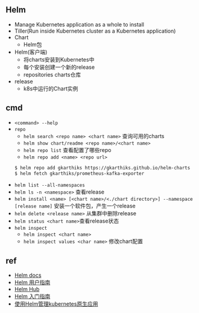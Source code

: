 ## Helm
+ Manage Kubernetes application as a whole to install
+ Tiller(Run inside Kubernetes cluster as a Kubernetes application)
+ Chart
    - Helm包
+ Helm(客户端)
    - 将charts安装到Kubernetes中
    - 每个安装创建一个新的release
    - repositories charts仓库
+ release 
    - k8s中运行的Chart实例
## cmd
+ `<command> --help`
+ `repo`
    - `helm search <repo name> <chart name>` 查询可用的charts
    - `helm show chart/readme <repo name>/<chart name>`
    - `helm repo list` 查看配置了哪些repo
    - `helm repo add <name> <repo url>` 
    ```bash
    $ helm repo add gkarthiks https://gkarthiks.github.io/helm-charts
    $ helm fetch gkarthiks/prometheus-kafka-exporter
    ```
+ `helm list --all-namespaces`
+ `helm ls -n <namespace>` 查看release
+ `helm install <name> [<chart name>/<./chart directory>] --namespace [release name]` 安装一个软件包，产生一个release
+ `helm delete <release name>` 从集群中删除release
+ `helm status <chart name>`查看release状态
+ `helm inspect`
    - `helm inspect <chart name>`
    - `helm inspect values <char name>` 修改chart配置






## ref
+ [Helm docs](https://helm.sh/docs/helm/helm_show_values/)
+ [Helm 用户指南](https://whmzsu.github.io/helm-doc-zh-cn/)
+ [Helm Hub](https://hub.helm.sh/charts)
+ [Helm 入门指南](https://www.hi-linux.com/posts/21466.html)
+ [使用Helm管理kubernetes原生应用](https://jimmysong.io/posts/manage-kubernetes-native-app-with-helm/)